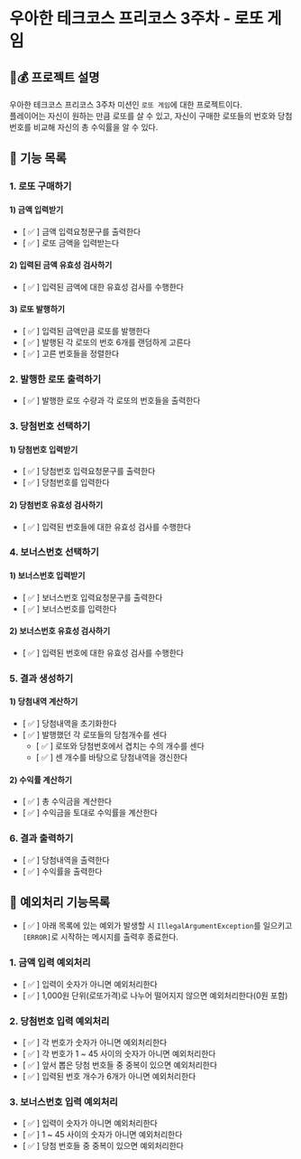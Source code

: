# 우아한 테크코스 프리코스 3주차 - 로또 게임  
## 🎰💰 프로젝트 설명  
우아한 테크코스 프리코스 3주차 미션인 `로또 게임`에 대한 프로젝트이다.  
플레이어는 자신이 원하는 만큼 로또를 살 수 있고, 자신이 구매한 로또들의 번호와 당첨번호를 비교해 자신의 총 수익률을 알 수 있다.  

## 🚀 기능 목록  
### 1. 로또 구매하기
#### 1) 금액 입력받기  
- [ ✅ ] 금액 입력요청문구를 출력한다
- [ ✅ ] 로또 금액을 입력받는다  

#### 2) 입력된 금액 유효성 검사하기
- [ ✅ ] 입력된 금액에 대한 유효성 검사를 수행한다

#### 3) 로또 발행하기  
- [ ✅ ] 입력된 금액만큼 로또를 발행한다
- [ ✅ ] 발행된 각 로또의 번호 6개를 랜덤하게 고른다
- [ ✅ ] 고른 번호들을 정렬한다

### 2. 발행한 로또 출력하기
- [ ✅ ] 발행한 로또 수량과 각 로또의 번호들을 출력한다

### 3. 당첨번호 선택하기
#### 1) 당첨번호 입력받기  
- [ ✅ ] 당첨번호 입력요청문구를 출력한다
- [ ✅ ] 당첨번호를 입력한다

#### 2) 당첨번호 유효성 검사하기
- [ ✅ ] 입력된 번호들에 대한 유효성 검사를 수행한다 

### 4. 보너스번호 선택하기
#### 1) 보너스번호 입력받기
- [ ✅ ] 보너스번호 입력요청문구를 출력한다
- [ ✅ ] 보너스번호를 입력한다

#### 2) 보너스번호 유효성 검사하기
- [ ✅ ] 입력된 번호에 대한 유효성 검사를 수행한다

### 5. 결과 생성하기
#### 1) 당첨내역 계산하기
- [ ✅ ] 당첨내역을 초기화한다
- [ ✅ ] 발행했던 각 로또들의 당첨개수를 센다
    - [ ✅ ] 로또와 당첨번호에서 겹치는 수의 개수를 센다
    - [ ✅ ] 센 개수를 바탕으로 당첨내역을 갱신한다
#### 2) 수익률 계산하기 
- [ ✅ ] 총 수익금을 계산한다
- [ ✅ ] 수익금을 토대로 수익률을 계산한다  

### 6. 결과 출력하기
- [ ✅ ] 당첨내역을 출력한다
- [ ✅ ] 수익률을 출력한다

## 🚨 예외처리 기능목록
- [ ✅ ] 아래 목록에 있는 예외가 발생할 시 `IllegalArgumentException`를 일으키고 `[ERROR]`로 시작하는 메시지를 출력후 종료한다.  
### 1. 금액 입력 예외처리
- [ ✅ ] 입력이 숫자가 아니면 예외처리한다
- [ ✅ ] 1,000원 단위(로또가격)로 나누어 떨어지지 않으면 예외처리한다(0원 포함)  

### 2. 당첨번호 입력 예외처리
- [ ✅ ] 각 번호가 숫자가 아니면 예외처리한다
- [ ✅ ] 각 번호가 1 ~ 45 사이의 숫자가 아니면 예외처리한다
- [ ✅ ] 앞서 뽑은 당첨 번호들 중 중복이 있으면 예외처리한다
- [ ✅ ] 입력된 번호 개수가 6개가 아니면 예외처리한다


### 3. 보너스번호 입력 예외처리
- [ ✅ ] 입력이 숫자가 아니면 예외처리한다
- [ ✅ ] 1 ~ 45 사이의 숫자가 아니면 예외처리한다
- [ ✅ ] 당첨 번호들 중 중복이 있으면 예외처리한다